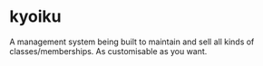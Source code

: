 # kyoiku
A management system being built to maintain and sell all kinds of classes/memberships. As customisable as you want.
